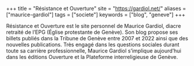 +++
title = "Résistance et Ouverture"
site = "https://gardiol.net/"
aliases = ["maurice-gardiol"]
tags = ["societe"]
keywords = ["blog", "geneve"]
+++

Résistance et Ouverture est le site personnel de Maurice Gardiol, diacre retraité de l’EPG (Église protestante de Genève). Son blog propose ses billets publiés dans la Tribune de Genève entre 2007 et 2022 ainsi que des nouvelles publications. Très engagé dans les questions sociales durant toute sa carrière professionnelle, Maurice Gardiol s’implique aujourd’hui dans les éditions Ouverture et la Plateforme interreligieuse de Genève.

